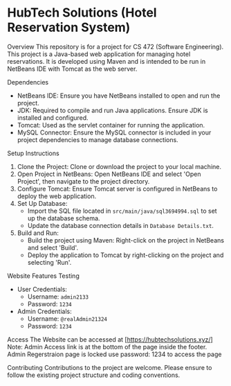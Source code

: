 # HubTech Solutions (Hotel Reservation System)

 Overview
This repository is for a project for CS 472 (Software Engineering). This project is a Java-based web application for managing hotel reservations. It is developed using Maven and is intended to be run in NetBeans IDE with Tomcat as the web server.

 Dependencies
- NetBeans IDE: Ensure you have NetBeans installed to open and run the project.
- JDK: Required to compile and run Java applications. Ensure JDK is installed and configured.
- Tomcat: Used as the servlet container for running the application.
- MySQL Connector: Ensure the MySQL connector is included in your project dependencies to manage database connections.

 Setup Instructions
1. Clone the Project: Clone or download the project to your local machine.
2. Open Project in NetBeans: Open NetBeans IDE and select 'Open Project', then navigate to the project directory.
3. Configure Tomcat: Ensure Tomcat server is configured in NetBeans to deploy the web application.
4. Set Up Database:
	- Import the SQL file located in `src/main/java/sql3694994.sql` to set up the database schema.
	- Update the database connection details in `Database Details.txt`.
5. Build and Run:
	- Build the project using Maven: Right-click on the project in NetBeans and select 'Build'.
	- Deploy the application to Tomcat by right-clicking on the project and selecting 'Run'.

 Website Features Testing
- User Credentials:
  - Username: `admin2133`
  - Password: `1234`
- Admin Credentials:
  - Username: `@realAdmin21324`
  - Password: `1234`

 Access
The Website can be accessed at [https://hubtechsolutions.xyz/]
Note: Admin Access link is at the bottom of the page inside the footer. Admin Regerstraion page is locked use password: 1234 to access the page

 Contributing
Contributions to the project are welcome. Please ensure to follow the existing project structure and coding conventions.
